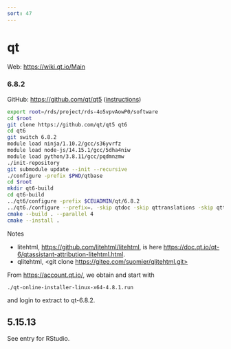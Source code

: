 ```yaml
---
sort: 47
---
```


# qt

Web: <https://wiki.qt.io/Main>

### 6.8.2

GitHub: <https://github.com/qt/qt5> ([instructions](https://wiki.qt.io/Building_Qt_6_from_Git))

```bash
export root=/rds/project/rds-4o5vpvAowP0/software
cd $root
git clone https://github.com/qt/qt5 qt6
cd qt6
git switch 6.8.2
module load ninja/1.10.2/gcc/s36yvrfz
module load node-js/14.15.1/gcc/5dha4niw
module load python/3.8.11/gcc/pqdmnzmw
./init-repository
git submodule update --init --recursive
./configure -prefix $PWD/qtbase
cd $root
mkdir qt6-build
cd qt6-build
../qt6/configure -prefix $CEUADMIN/qt/6.8.2
../qt6./configure --prefix=. -skip qtdoc -skip qttranslations -skip qttools
cmake --build . --parallel 4
cmake --install .
```

Notes

- litehtml,  <https://github.com/litehtml/litehtml>, is here <https://doc.qt.io/qt-6/qtassistant-attribution-litehtml.html>.
- qlitehtml, <git clone https://gitee.com/suomier/qlitehtml.git>

From <https://account.qt.io/>, we obtain and start with

```bash
./qt-online-installer-linux-x64-4.8.1.run
```

and login to extract to qt-6.8.2.

## 5.15.13

See entry for RStudio.
